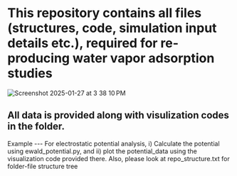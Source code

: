 # This repository contains all files (structures, code, simulation input details etc.), required for re-producing water vapor adsorption studies #


![Screenshot 2025-01-27 at 3 38 10 PM](https://github.com/user-attachments/assets/80020e29-6009-46f1-a460-d2ae30ecaf75)

## All data is provided along with visulization codes in the folder. ##
Example --- For electrostatic potential analysis, i) Calculate the potential using ewald_potential.py, and ii) plot the potential_data using the visualization code provided there.
Also, please look at repo_structure.txt for folder-file structure tree

